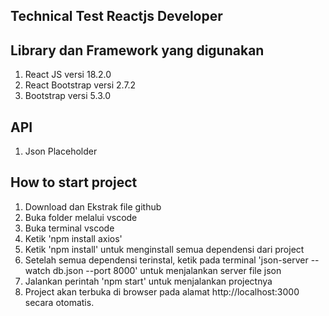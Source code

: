 ## Technical Test Reactjs Developer

## Library dan Framework yang digunakan

1. React JS versi 18.2.0
2. React Bootstrap versi 2.7.2
3. Bootstrap versi 5.3.0

## API
1. Json Placeholder

## How to start project
1. Download dan Ekstrak file github
2. Buka folder melalui vscode
3. Buka terminal vscode 
4. Ketik 'npm install axios' 
5. Ketik 'npm install' untuk menginstall semua dependensi dari project
6. Setelah semua dependensi terinstal, ketik pada terminal 'json-server --watch db.json --port 8000' untuk menjalankan server file json
7. Jalankan perintah 'npm start' untuk menjalankan projectnya
8. Project akan terbuka di browser pada alamat http://localhost:3000 secara otomatis.
